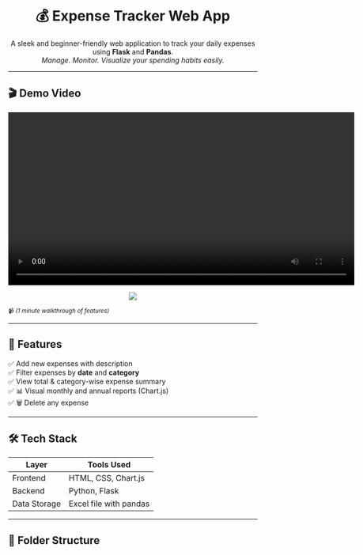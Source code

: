 <h1 align="center">💰 Expense Tracker Web App</h1>

<p align="center">
  A sleek and beginner-friendly web application to track your daily expenses using <b>Flask</b> and <b>Pandas</b>.<br>
  <i>Manage. Monitor. Visualize your spending habits easily.</i>
</p>

---

## 🎬 Demo Video

<p align="center">
  <video width="700" controls>
    <source src="[file:///C:/Users/prath/Videos/Screen%20Recordings/Screen%20Recording%202025-06-29%20152956.mp4](https://github.com/23451-12-34/Expense_Tracker/blob/main/Expense_Tracker_App/Screen%20Recording%202025-06-29%20155435.mp4)" type="video/mp4">
    Your browser does not support the video tag.
  </video>
</p>
<p align="center">
  <a href="https://user-images.githubusercontent.com/YOUR_USERNAME/YOUR_VIDEO.mp4" target="_blank">
    <img src="https://img.shields.io/badge/▶ Watch%20Full%20Demo-Click%20Here-red?style=for-the-badge" />
  </a>
</p>

<sup>📹 *(1 minute walkthrough of features)*</sup>

---

## 🚀 Features

✅ Add new expenses with description  
✅ Filter expenses by **date** and **category**  
✅ View total & category-wise expense summary  
✅ 📊 Visual monthly and annual reports (Chart.js)  
✅ 🗑️ Delete any expense

---

## 🛠️ Tech Stack

| Layer       | Tools Used                  |
|-------------|-----------------------------|
| Frontend    | HTML, CSS, Chart.js         |
| Backend     | Python, Flask               |
| Data Storage| Excel file with pandas      |

---

## 📁 Folder Structure
